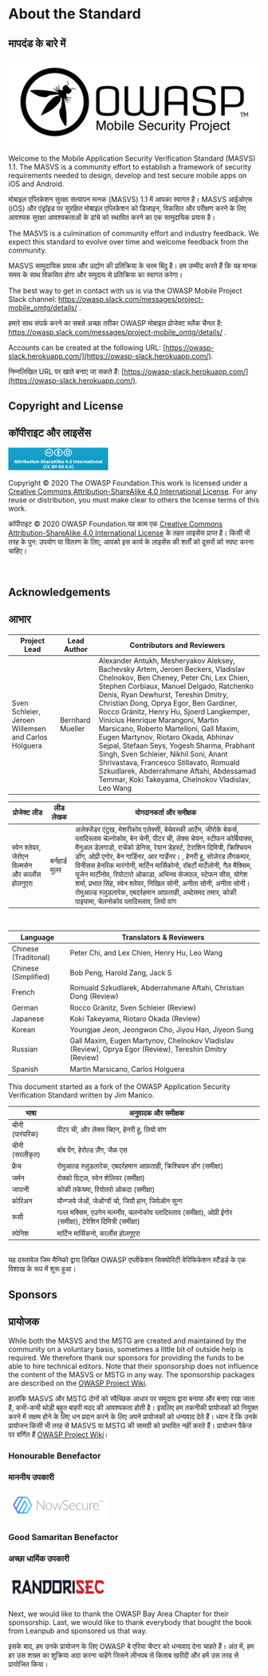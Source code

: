 # About the Standard

## मापदंड के बारे में

<img src="images/OWASP_logo.png" title="OWASP LOGO" />

Welcome to the Mobile Application Security Verification Standard (MASVS) 1.1. The MASVS is a community effort to establish a framework of security requirements needed to design, develop and test secure mobile apps on iOS and Android.

मोबाइल एप्लिकेशन सुरक्षा सत्यापन मानक (MASVS) 1.1 में आपका स्वागत है। MASVS आईओएस (iOS) और एंड्रॉइड पर सुरक्षित मोबाइल एप्लिकेशन को डिजाइन, विकसित और परीक्षण करने के लिए आवश्यक सुरक्षा आवश्यकताओं के ढांचे को स्थापित करने का एक सामुदायिक प्रयास है।

The MASVS is a culmination of community effort and industry feedback. We expect this standard to evolve over time and welcome feedback from the community.

MASVS सामुदायिक प्रयास और उद्योग की प्रतिक्रिया के चरम बिंदु है। हम उम्मीद करते हैं कि यह मानक समय के साथ विकसित होगा और समुदाय से प्रतिक्रिया का स्वागत करेगा।

The best way to get in contact with us is via the OWASP Mobile Project Slack channel: <https://owasp.slack.com/messages/project-mobile_omtg/details/> .

हमारे साथ संपर्क करने का सबसे अच्छा तरीका OWASP मोबाइल प्रोजेक्ट स्लैक चैनल है: <https://owasp.slack.com/messages/project-mobile_omtg/details/> .

Accounts can be created at the following URL: [https://owasp-slack.herokuapp.com/](https://owasp-slack.herokuapp.com/).

निम्नलिखित URL पर खाते बनाए जा सकते हैं: [https://owasp-slack.herokuapp.com/](https://owasp-slack.herokuapp.com/).

## Copyright and License

## कॉपीराइट और लाइसेंस

[<img src="images/CC-license.png" title="License" width="200px" height="45px" />](https://creativecommons.org/licenses/by-sa/4.0/)

Copyright © 2020 The OWASP Foundation.This work is licensed under a [Creative Commons Attribution-ShareAlike 4.0 International License](https://creativecommons.org/licenses/by-sa/4.0/). For any reuse or distribution, you must make clear to others the license terms of this work.

कॉपीराइट © 2020 OWASP Foundation.यह काम एक [Creative Commons Attribution-ShareAlike 4.0 International License](https://creativecommons.org/licenses/by-sa/4.0/) के तहत लाइसेंस प्राप्त है। किसी भी तरह के पुन: उपयोग या वितरण के लिए, आपको इस कार्य के लाइसेंस की शर्तों को दूसरों को स्पष्ट करना चाहिए।

<div style="page-break-after: always; visibility: hidden">
\pagebreak
</div>

## Acknowledgements

## आभार

| Project Lead | Lead Author | Contributors and Reviewers
| ------- | --- | ----------------- |
| Sven Schleier, Jeroen Willemsen and Carlos Holguera | Bernhard Mueller | Alexander Antukh, Mesheryakov Aleksey, Bachevsky Artem, Jeroen Beckers, Vladislav Chelnokov, Ben Cheney, Peter Chi, Lex Chien, Stephen Corbiaux, Manuel Delgado, Ratchenko Denis, Ryan Dewhurst, Tereshin Dmitry, Christian Dong, Oprya Egor, Ben Gardiner, Rocco Gränitz, Henry Hu, Sjoerd Langkemper, Vinícius Henrique Marangoni, Martin Marsicano, Roberto Martelloni, Gall Maxim, Eugen Martynov, Riotaro Okada, Abhinav Sejpal, Stefaan Seys, Yogesh Sharma, Prabhant Singh, Sven Schleier, Nikhil Soni, Anant Shrivastava, Francesco Stillavato, Romuald Szkudlarek, Abderrahmane Aftahi, Abdessamad Temmar, Koki Takeyama, Chelnokov Vladislav, Leo Wang|

|  प्रोजेक्ट लीड  |  लीड लेखक  |  योगदानकर्ता और समीक्षक  |
|  ---------  |  ---------  |  -------------------  |
|स्वेन श्लेयर, जेरोएन विल्मसेन और कार्लोस होलगुएरा|बर्नहार्ड मुलर| अलेक्जेंडर एंटुख, मेशरीकोव एलेक्सी, बेचेवस्की आर्टेम, जीरोके बेकर्स, व्लादिस्लाव चेल्नोकोव, बेन चेनी, पीटर ची, लेक्स चेयन, स्टीफन कोर्बियाक्स, मैनुअल डेलगाडो, राचेंको डेनिस, रेयान डेहर्स्ट, टेराशिन दिमित्री, क्रिश्चियन डोंग, ओप्री एगोर, बेन गार्डिनर, आर गार्डेनर। , हेनरी हू, सोज़ेरड लैंगकम्पर, विनीसस हेनरिक मारंगोनी, मार्टिन मार्सिकोनो, रॉबर्टो मार्टेलोनी, गैल मैक्सिम, यूजेन मार्टीनोव, रियोटारो ओकाडा, अभिनव सेजपाल, स्टेफन सीस, योगेश शर्मा, प्रभात सिंह, स्वेन श्लेयर, निखिल सोनी, अनीता सोनी, अनीता सोनी। रोमुआल्ड स्ज़ुडलारेक, एबदर्रहमान आफ़ताही, अब्देसमद तमार, कोकी पाइयामा, चेलनोकोव व्लादिस्लाव, लियो वांग |
<br/>

| Language | Translators & Reviewers |
| --- | ------------------------------ |
| Chinese (Traditonal) | Peter Chi, and Lex Chien, Henry Hu, Leo Wang |
| Chinese (Simplified) | Bob Peng, Harold Zang, Jack S |
| French | Romuald Szkudlarek, Abderrahmane Aftahi, Christian Dong (Review) |
| German | Rocco Gränitz, Sven Schleier (Review) |
| Japanese | Koki Takeyama, Riotaro Okada (Review) |
| Korean | Youngjae Jeon, Jeongwon Cho, Jiyou Han, Jiyeon Sung |
| Russian | Gall Maxim, Eugen Martynov, Chelnokov Vladislav (Review), Oprya Egor (Review), Tereshin Dmitry (Review) |
| Spanish | Martin Marsicano, Carlos Holguera |

This document started as a fork of the OWASP Application Security Verification Standard written by Jim Manico.

| भाषा  | अनुवादक और समीक्षक |
| --- | ------------------  |
| चीनी (पारंपरिक)| पीटर ची, और लेक्स चिएन, हेनरी हू, लियो वांग|
| चीनी (सरलीकृत)| बॉब पेंग, हेरोल्ड ज़ैंग, जैक एस|
| फ्रेंच | रोमुआल्ड स्ज़ुडलारेक, एबदर्रहमान आफ़ताही, क्रिश्चियन डोंग (समीक्षा)|
| जर्मन | रोक्को ग्रिट्ज़, स्वेन शेलियर (समीक्षा)|
| जापानी | कोकी तकेयमा, रियोतरो ऑकदा (समीक्षा)|
| कोरिअन| यौन्ग्जये जेओं, जेओंग्वों चो, जियौ हान, जियेऑन सुन्ग|
| रूसी | गल्ल मक्सिम, एउगेन मर्त्य्नोव, चलनोकोव व्लादिस्लाव (समीक्षा), ओप्री ईगोर (समीक्षा), टेरेशिन दिमित्री (समीक्षा)|
|स्पेनिश | मार्टिन मार्सिकनो, कार्लोस होलगुएरा|
<br/>
यह दस्तावेज़ जिम मैनिको द्वारा लिखित OWASP एप्लीकेशन सिक्योरिटी वेरिफिकेशन स्टैंडर्ड के एक विशाख के रूप में शुरू हुआ।

## Sponsors

## प्रायोजक

While both the MASVS and the MSTG are created and maintained by the community on a voluntary basis, sometimes a little bit of outside help is required. We therefore thank our sponsors for providing the funds to be able to hire technical editors. Note that their sponsorship does not influence the content of the MASVS or MSTG in any way. The sponsorship packages are described on the [OWASP Project Wiki](https://www.owasp.org/index.php/OWASP_Mobile_Security_Testing_Guide#tab=Sponsorship_Packages "OWASP Mobile Security Testing Guide Sponsorship Packages").

हालांकि MASVS और MSTG दोनों को स्वैच्छिक आधार पर समुदाय द्वारा बनाया और बनाए रखा जाता है, कभी-कभी थोड़ी बहुत बाहरी मदद की आवश्यकता होती है। इसलिए हम तकनीकी प्रायोजकों को नियुक्त करने में सक्षम होने के लिए धन प्रदान करने के लिए अपने प्रायोजकों को धन्यवाद देते हैं। ध्यान दें कि उनके प्रायोजन किसी भी तरह से MASVS या MSTG की सामग्री को प्रभावित नहीं करते हैं। प्रायोजन पैकेज पर वर्णित हैं [OWASP Project Wiki](https://www.owasp.org/index.php/OWASP_Mobile_Security_Testing_Guide#tab=Sponsorship_Packages "OWASP मोबाइल सुरक्षा परीक्षण गाइड प्रायोजन पैकेज")।

### Honourable Benefactor

### माननीय उपकारी

[<img src="images/NowSecure_logo.png" title="NowSecure" width="200px" height="58px" />](https://www.nowsecure.com/ "NowSecure")

### Good Samaritan Benefactor

### अच्छा धार्मिक उपकारी

[<img src="images/Randorisec_logo.png" title="Randorisec" width="200px" height="58px" />](https://www.randorisec.fr/ "RandoriSec")

Next, we would like to thank the OWASP Bay Area Chapter for their sponsorship. Last, we would like to thank everybody that bought the book from Leanpub and sponsored us that way.

इसके बाद, हम उनके प्रायोजन के लिए OWASP बे एरिया चैप्टर को धन्यवाद देना चाहते हैं। अंत में, हम हर उस शख्स का शुक्रिया अदा करना चाहेंगे जिसने लीनपब से किताब खरीदी और हमें उस तरह से प्रायोजित किया।
